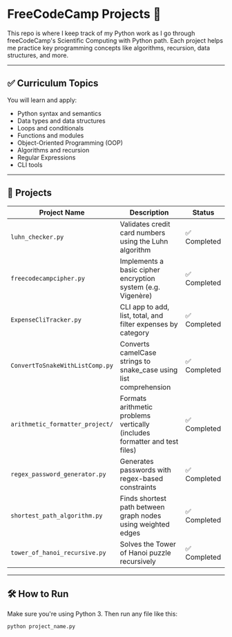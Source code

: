 # FreeCodeCamp Projects 🐍

This repo is where I keep track of my Python work as I go through freeCodeCamp's Scientific Computing with Python path. Each project helps me practice key programming concepts like algorithms, recursion, data structures, and more.

---

## ✅ Curriculum Topics

You will learn and apply:

* Python syntax and semantics  
* Data types and data structures  
* Loops and conditionals  
* Functions and modules  
* Object-Oriented Programming (OOP)  
* Algorithms and recursion  
* Regular Expressions  
* CLI tools  

---

## 📁 Projects

| Project Name                        | Description                                                                 | Status      |
|------------------------------------|-----------------------------------------------------------------------------|-------------|
| `luhn_checker.py`                  | Validates credit card numbers using the Luhn algorithm                      | ✅ Completed |
| `freecodecampcipher.py`            | Implements a basic cipher encryption system (e.g. Vigenère)                 | ✅ Completed |
| `ExpenseCliTracker.py`             | CLI app to add, list, total, and filter expenses by category                | ✅ Completed |
| `ConvertToSnakeWithListComp.py`    | Converts camelCase strings to snake_case using list comprehension           | ✅ Completed |
| `arithmetic_formatter_project/`    | Formats arithmetic problems vertically (includes formatter and test files) | ✅ Completed |
| `regex_password_generator.py`      | Generates passwords with regex-based constraints                            | ✅ Completed |
| `shortest_path_algorithm.py`       | Finds shortest path between graph nodes using weighted edges                | ✅ Completed |
| `tower_of_hanoi_recursive.py`      | Solves the Tower of Hanoi puzzle recursively                                | ✅ Completed |

---

## 🛠️ How to Run

Make sure you're using Python 3. Then run any file like this:

```bash
python project_name.py
